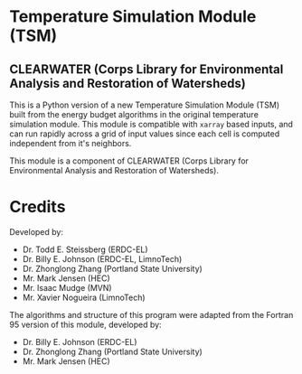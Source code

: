 # Temperature Simulation Module (TSM)

## CLEARWATER (Corps Library for Environmental Analysis and Restoration of Watersheds)

This is a Python version of a new Temperature Simulation Module (TSM) built from the energy budget algorithms in the original temperature simulation module. 
This module is compatible with `xarray` based inputs, and can run rapidly across a grid of input values since each cell is computed independent from it's neighbors.

This module is a component of CLEARWATER (Corps Library for Environmental Analysis and Restoration of Watersheds).


# Credits

Developed by:
* Dr. Todd E. Steissberg (ERDC-EL)
* Dr. Billy E. Johnson (ERDC-EL, LimnoTech)
* Dr. Zhonglong Zhang (Portland State University)
* Mr. Mark Jensen (HEC)
* Mr. Isaac Mudge (MVN)
* Mr. Xavier Nogueira (LimnoTech)

The algorithms and structure of this program were adapted from the Fortran 95 version of this module, 
developed by:
* Dr. Billy E. Johnson (ERDC-EL)
* Dr. Zhonglong Zhang (Portland State University)
* Mr. Mark Jensen (HEC)
